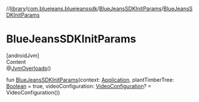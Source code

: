 //[library](../../../index.md)/[com.bluejeans.bluejeanssdk](../index.md)/[BlueJeansSDKInitParams](index.md)/[BlueJeansSDKInitParams](-blue-jeans-s-d-k-init-params.md)



# BlueJeansSDKInitParams  
[androidJvm]  
Content  
@[JvmOverloads](https://kotlinlang.org/api/latest/jvm/stdlib/kotlin.jvm/-jvm-overloads/index.html)()  
  
fun [BlueJeansSDKInitParams](-blue-jeans-s-d-k-init-params.md)(context: [Application](https://developer.android.com/reference/kotlin/android/app/Application.html), plantTimberTree: [Boolean](https://kotlinlang.org/api/latest/jvm/stdlib/kotlin/-boolean/index.html) = true, videoConfiguration: [VideoConfiguration](../-video-configuration/index.md)? = VideoConfiguration())  



